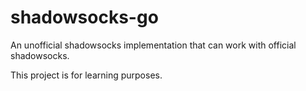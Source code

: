 # shadowsocks-go

An unofficial shadowsocks implementation that can work with official shadowsocks.

This project is for learning purposes.
